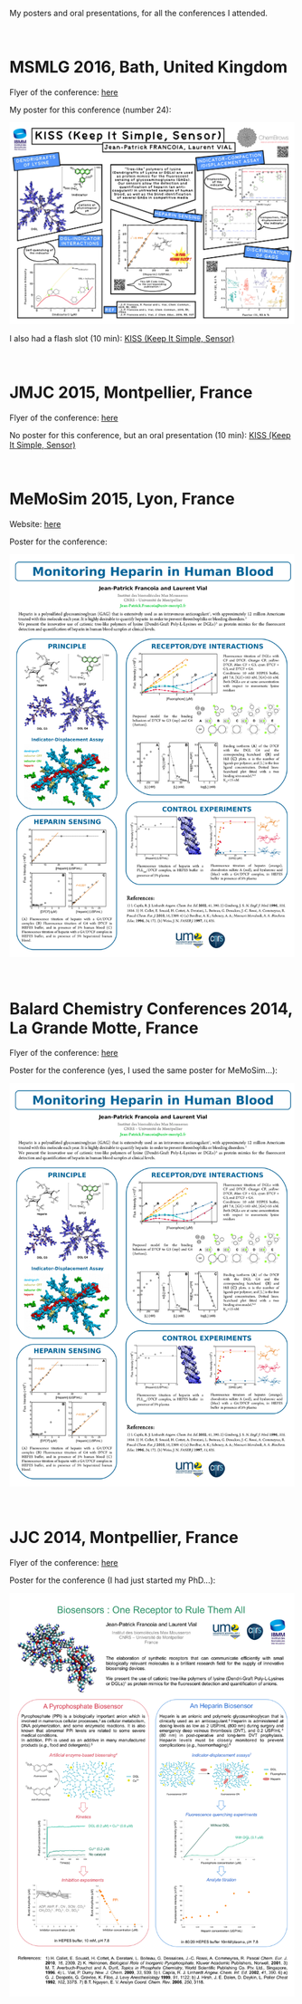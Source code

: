 My posters and oral presentations, for all the conferences I attended.

<br/>

# MSMLG 2016, Bath, United Kingdom

Flyer of the conference: [here](flyers/2016_msmlg_bath.pdf)

My poster for this conference (number 24):

![2016_msmlg_bath](posters/2016_msmlg_bath.jpg)

I also had a flash slot (10 min): [KISS (Keep It Simple,
Sensor)](presentations/2016_msmlg_bath.pdf)

<br/>

# JMJC 2015, Montpellier, France

Flyer of the conference: [here](flyers/2015_jmjc_montpellier.pdf)

No poster for this conference, but an oral presentation (10 min): [KISS
(Keep It Simple, Sensor)](presentations/2015_jmjc_montpellier.pdf)

<br/>

# MeMoSim 2015, Lyon, France

Website: [here](https://memosim2015.sciencesconf.org/)

Poster for the conference:

![2015_memosim_lyon](posters/2015_memosim_lyon.jpg)

<br/>

# Balard Chemistry Conferences 2014, La Grande Motte, France 

Flyer of the conference: [here](flyers/2014_balard_la_grande_motte.pdf)

Poster for the conference (yes, I used the same poster for MeMoSim...):

![2015_memosim_lyon](posters/2015_memosim_lyon.jpg)

<br/>

# JJC 2014, Montpellier, France

Flyer of the conference: [here](flyers/2014_jjc_montpellier.pdf)

Poster for the conference (I had just started my PhD...):

![2014_jjc_montpellier](posters/2014_jjc_montpellier.jpg)
